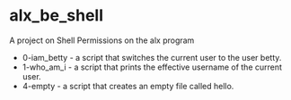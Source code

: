 # alx_be_shell
A project on Shell Permissions on the alx program

* 0-iam_betty - a script that switches the current user to the user betty.
* 1-who_am_i - a script that prints the effective username of the current user.
* 4-empty - a script that creates an empty file called hello.
